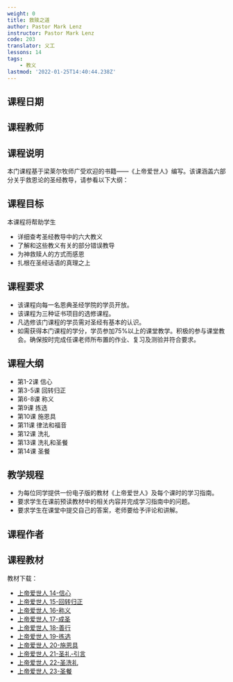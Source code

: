 ```yaml
---
weight: 0
title: 救赎之道
author: Pastor Mark Lenz
instructor: Pastor Mark Lenz
code: 203
translator: 义工
lessons: 14
tags:
    - 教义
lastmod: '2022-01-25T14:40:44.238Z'
---
```

## 课程日期

## 课程教师

## 课程说明

本门课程基于梁莱尔牧师广受欢迎的书籍——《上帝爱世人》编写。该课涵盖六部分关乎救恩论的圣经教导，请参看以下大纲：

## 课程目标

本课程将帮助学生

- 详细查考圣经教导中的六大教义
- 了解和这些教义有关的部分错误教导
- 为神救赎人的方式而感恩
- 扎根在圣经话语的真理之上

## 课程要求

- 该课程向每一名恩典圣经学院的学员开放。
- 该课程为三种证书项目的选修课程。
- 凡选修该门课程的学员需对圣经有基本的认识。
- 如需获得本门课程的学分，学员参加75%以上的课堂教学。积极的参与课堂教会。确保按时完成任课老师所布置的作业、复习及测验并符合要求。

## 课程大纲

- 第1-2课 信心
- 第3-5课 回转归正
- 第6-8课 称义
- 第9课   拣选
- 第10课  施恩具
- 第11课 律法和福音
- 第12课 洗礼
- 第13课 洗礼和圣餐
- 第14课 圣餐

## 教学规程

- 为每位同学提供一份电子版的教材《上帝爱世人》及每个课时的学习指南。
- 要求学生在课前预读教材中的相关内容并完成学习指南中的问题。
- 要求学生在课堂中提交自己的答案，老师要给予评论和讲解。

## 课程作者

## 课程教材

教材下载：

- [上帝爱世人 14-信心](/course-file/203/GSLTW-ch14.pdf)
- [上帝爱世人 15-回转归正](/course-file/203/GSLTW-ch15.pdf)
- [上帝爱世人 16-称义](/course-file/203/GSLTW-ch16.pdf)
- [上帝爱世人 17-成圣](/course-file/203/GSLTW-ch17.pdf)
- [上帝爱世人 18-善行](/course-file/203/GSLTW-ch18.pdf)
- [上帝爱世人 19-拣选](/course-file/203/GSLTW-ch19.pdf)
- [上帝爱世人 20-施恩具](/course-file/203/GSLTW-ch20.pdf)
- [上帝爱世人 21-圣礼-引言](/course-file/203/GSLTW-ch21.pdf)
- [上帝爱世人 22-圣洗礼](/course-file/203/GSLTW-ch22.pdf)
- [上帝爱世人 23-圣餐](/course-file/203/GSLTW-ch23.pdf)